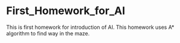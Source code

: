 # First_Homework_for_AI
This is first homework for introduction of AI.
This homework uses A* algorithm to find way in the maze.
